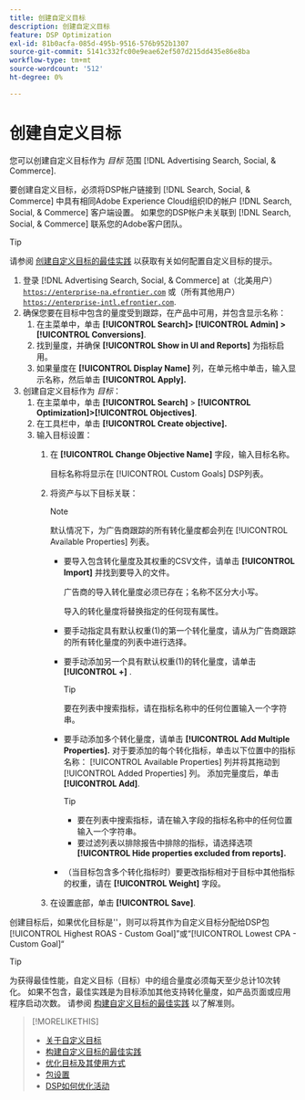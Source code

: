 ```yaml
---
title: 创建自定义目标
description: 创建自定义目标
feature: DSP Optimization
exl-id: 81b0acfa-085d-495b-9516-576b952b1307
source-git-commit: 5141c332fc00e9eae62ef507d215dd435e86e8ba
workflow-type: tm+mt
source-wordcount: '512'
ht-degree: 0%

---
```


# 创建自定义目标

您可以创建自定义目标作为 *目标* 范围 [!DNL Advertising Search, Social, & Commerce].

要创建自定义目标，必须将DSP帐户链接到 [!DNL Search, Social, & Commerce] 中具有相同Adobe Experience Cloud组织ID的帐户 [!DNL Search, Social, & Commerce] 客户端设置。 如果您的DSP帐户未关联到 [!DNL Search, Social, & Commerce] 联系您的Adobe客户团队。

>[!TIP]
>
>请参阅 [创建自定义目标的最佳实践](custom-goal-best-practices.md) 以获取有关如何配置自定义目标的提示。

1. 登录 [!DNL Advertising Search, Social, & Commerce] at（北美用户） [`https://enterprise-na.efrontier.com`](https://enterprise-na.efrontier.com) 或（所有其他用户） [`https://enterprise-intl.efrontier.com`](https://enterprise-intl.efrontier.com).
1. 确保您要在目标中包含的量度受到跟踪，在产品中可用，并包含显示名称：
   1. 在主菜单中，单击 **[!UICONTROL Search]> [!UICONTROL Admin] >[!UICONTROL Conversions]**.
   1. 找到量度，并确保 **[!UICONTROL Show in UI and Reports]** 为指标启用。
   1. 如果量度在 **[!UICONTROL Display Name]** 列，在单元格中单击，输入显示名称，然后单击 **[!UICONTROL Apply].**
1. 创建自定义目标作为 *目标*：
   1. 在主菜单中，单击 **[!UICONTROL Search]** > **[!UICONTROL Optimization]>[!UICONTROL Objectives]**.
   1. 在工具栏中，单击 **[!UICONTROL Create objective].**
   1. 输入目标设置：
      1. 在 **[!UICONTROL Change Objective Name]** 字段，输入目标名称。

         目标名称将显示在 [!UICONTROL Custom Goals] DSP列表。

      1. 将资产与以下目标关联：

         >[!NOTE]
         >
         > 默认情况下，为广告商跟踪的所有转化量度都会列在 [!UICONTROL Available Properties] 列表。

         * 要导入包含转化量度及其权重的CSV文件，请单击 **[!UICONTROL Import]** 并找到要导入的文件。

           广告商的导入转化量度必须已存在；名称不区分大小写。

           导入的转化量度将替换指定的任何现有属性。

         * 要手动指定具有默认权重(1)的第一个转化量度，请从为广告商跟踪的所有转化量度的列表中进行选择。

         * 要手动添加另一个具有默认权重(1)的转化量度，请单击 **[!UICONTROL +]** .

           >[!TIP]
           >
           > 要在列表中搜索指标，请在指标名称中的任何位置输入一个字符串。

         * 要手动添加多个转化量度，请单击 **[!UICONTROL Add Multiple Properties].** 对于要添加的每个转化指标，单击以下位置中的指标名称： [!UICONTROL Available Properties] 列并将其拖动到 [!UICONTROL Added Properties] 列。 添加完量度后，单击 **[!UICONTROL Add]**.

           >[!TIP]
           >
           >* 要在列表中搜索指标，请在输入字段的指标名称中的任何位置输入一个字符串。
           >* 要过滤列表以排除报告中排除的指标，请选择选项 **[!UICONTROL Hide properties excluded from reports].**

         * （当目标包含多个转化指标时）要更改指标相对于目标中其他指标的权重，请在 **[!UICONTROL Weight]** 字段。

      1. 在设置底部，单击 **[!UICONTROL Save]**.

创建目标后，如果优化目标是&#39;&#39;，则可以将其作为自定义目标分配给DSP包[!UICONTROL Highest ROAS - Custom Goal]”或“[!UICONTROL Lowest CPA - Custom Goal]“

>[!TIP]
>
>为获得最佳性能，自定义目标（目标）中的组合量度必须每天至少总计10次转化。 如果不包含，最佳实践是为目标添加其他支持转化量度，如产品页面或应用程序启动次数。 请参阅 [构建自定义目标的最佳实践](custom-goal-best-practices.md) 以了解准则。

>[!MORELIKETHIS]
>
>* [关于自定义目标](custom-goal-about.md)
>* [构建自定义目标的最佳实践](custom-goal-best-practices.md)
>* [优化目标及其使用方式](optimization-goals.md)
>* [包设置](/help/dsp/campaign-management/packages/package-settings.md)
> * [DSP如何优化活动](optimization-how-dsp-optimizes-campaigns.md)
